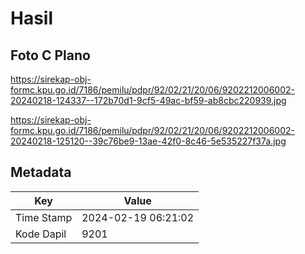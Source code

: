 # Hasil

## Foto C Plano

https://sirekap-obj-formc.kpu.go.id/7186/pemilu/pdpr/92/02/21/20/06/9202212006002-20240218-124337--172b70d1-9cf5-49ac-bf59-ab8cbc220939.jpg

https://sirekap-obj-formc.kpu.go.id/7186/pemilu/pdpr/92/02/21/20/06/9202212006002-20240218-125120--39c76be9-13ae-42f0-8c46-5e535227f37a.jpg


## Metadata

| Key        | Value               |
| ---------- | ------------------- |
| Time Stamp | 2024-02-19 06:21:02 |
| Kode Dapil | 9201                |



